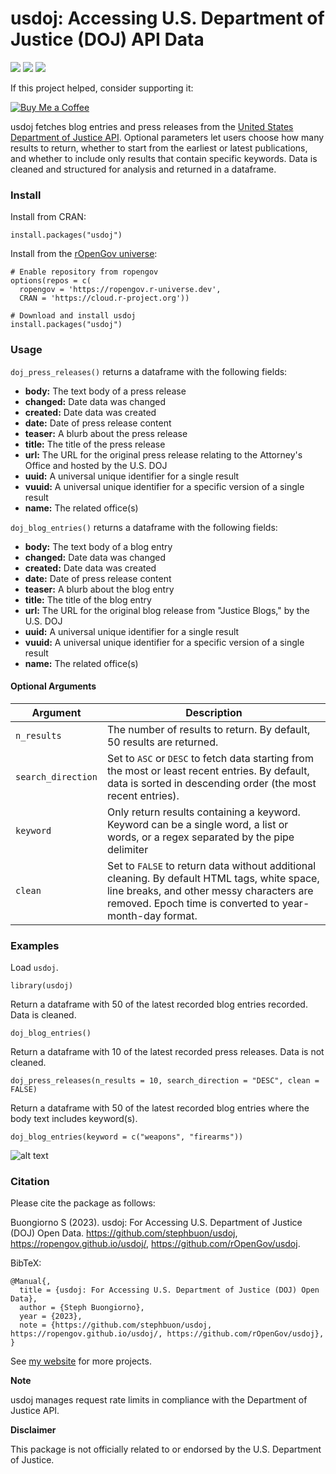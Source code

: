 # usdoj: Accessing U.S. Department of Justice (DOJ) API Data

[![](https://cranlogs.r-pkg.org/badges/usdoj)](https://cran.r-project.org/package=usdoj)
[![](https://cranlogs.r-pkg.org/badges/grand-total/usdoj)](https://cran.r-project.org/package=usdoj)
[![](https://www.r-pkg.org/badges/version/usdoj)](https://CRAN.R-project.org/package=usdoj)

If this project helped, consider supporting it:

[![Buy Me a Coffee](https://img.shields.io/badge/Buy%20Me%20a%20Coffee-ffdd00)](https://buymeacoffee.com/stephbuon)

usdoj fetches blog entries and press releases from the [United States Department of Justice API](https://www.justice.gov/developer/api-documentation/api_v1). Optional parameters let users choose how many results to return, whether to start from the earliest or latest publications, and whether to include only results that contain specific keywords. Data is cleaned and structured for analysis and returned in a dataframe.

### Install 

Install from CRAN:
```
install.packages("usdoj")
```

Install from the [rOpenGov universe](https://ropengov.r-universe.dev/ui#builds):
```
# Enable repository from ropengov
options(repos = c(
  ropengov = 'https://ropengov.r-universe.dev',
  CRAN = 'https://cloud.r-project.org'))
  
# Download and install usdoj
install.packages("usdoj")
```

### Usage

`doj_press_releases()` returns a dataframe with the following fields: 

- **body:** The text body of a press release
- **changed:** Date data was changed
- **created:** Date data was created
- **date:** Date of press release content
- **teaser:** A blurb about the press release
- **title:** The title of the press release
- **url:** The URL for the original press release relating to the Attorney's Office and hosted by the U.S. DOJ
- **uuid:** A universal unique identifier for a single result
- **vuuid:** A universal unique identifier for a specific version of a single result
- **name:** The related office(s)

`doj_blog_entries()` returns a dataframe with the following fields: 

- **body:** The text body of a blog entry
- **changed:** Date data was changed
- **created:** Date data was created
- **date:** Date of press release content
- **teaser:** A blurb about the blog entry
- **title:** The title of the blog entry
- **url:** The URL for the original blog release from "Justice Blogs," by the U.S. DOJ
- **uuid:** A universal unique identifier for a single result
- **vuuid:** A universal unique identifier for a specific version of a single result
- **name:** The related office(s)

#### Optional Arguments

| Argument | Description |
| ------------- | ------------- |
| `n_results`  | The number of results to return. By default, 50 results are returned.  |
| `search_direction`  | Set to `ASC` or `DESC` to fetch data starting from the most or least recent entries. By default, data is sorted in descending order (the most recent entries).  |
| `keyword` | Only return results containing a keyword. Keyword can be a single word, a list or words, or a regex separated by the pipe delimiter|
| `clean` | Set to `FALSE` to return data without additional cleaning. By default HTML tags, white space, line breaks, and other messy characters are removed. Epoch time is converted to year-month-day format.  |

### Examples

Load `usdoj`.
```
library(usdoj)
```

Return a dataframe with 50 of the latest recorded blog entries recorded. Data is cleaned. 
```
doj_blog_entries()
```

Return a dataframe with 10 of the latest recorded press releases. Data is not cleaned. 
```
doj_press_releases(n_results = 10, search_direction = "DESC", clean = FALSE)
```

Return a dataframe with 50 of the latest recorded blog entries where the body text includes keyword(s).
```
doj_blog_entries(keyword = c("weapons", "firearms"))
```

![alt text](https://github.com/stephbuon/homepage/blob/master/content/post/2023-04-01-usdoj-cran-release/index.en_files/figure-html/unnamed-chunk-1-1.png)

### Citation

Please cite the package as follows: 

Buongiorno S (2023). usdoj: For Accessing U.S. Department of Justice (DOJ) Open Data. https://github.com/stephbuon/usdoj, https://ropengov.github.io/usdoj/, https://github.com/rOpenGov/usdoj.

BibTeX: 

```
@Manual{,
  title = {usdoj: For Accessing U.S. Department of Justice (DOJ) Open Data},
  author = {Steph Buongiorno},
  year = {2023},
  note = {https://github.com/stephbuon/usdoj,
https://ropengov.github.io/usdoj/, https://github.com/rOpenGov/usdoj},
}
```

See [my website](https://stephbuon.github.io/) for more projects. 

**Note**

usdoj manages request rate limits in compliance with the Department of Justice API. 

**Disclaimer**

This package is not officially related to or endorsed by the U.S. Department of Justice. 

